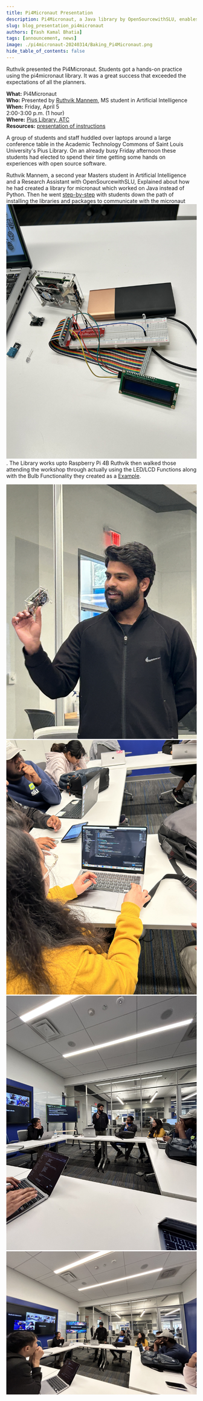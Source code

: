 ```yaml
---
title: Pi4Micronaut Presentation
description: Pi4Micronaut, a Java library by OpenSourcewithSLU, enables development on Raspberry Pi. Version 1.0 was released in the Maven Cental repository on Pi Day.
slug: blog_presentation_pi4micronaut
authors: [Yash Kamal Bhatia]
tags: [announcement, news]
image: ./pi4micronaut-20240314/Baking_Pi4Micronaut.png
hide_table_of_contents: false
---
```


Ruthvik presented the Pi4Micronaut. Students got a hands-on practice using the pi4micronaut library. It was a great success that exceeded the expectations of all the planners. 

<!--truncate-->

**What:** Pi4Micronaut <br/>
**Who:** Presented by [Ruthvik Mannem](https://github.com/ruthvikm), MS student in Artificial Intelligence<br/>
**When:** Friday, April 5<br/>
  2:00-3:00 p.m. (1 hour)<br/>
**Where:** [Pius Library, ATC](https://www.slu.edu/library/services/academic-technology-commons/index.php)<br/>
**Resources:** [presentation of instructions](https://oss-slu.github.io/Pi4Micronaut/)

A group of students and staff huddled over laptops around a large conference table in the Academic Technology Commons of Saint Louis University's Pius Library. On an already busy Friday afternoon these students had elected to spend their time getting some hands on experiences with open source software. 

Ruthvik Mannem, a second year Masters student in Artificial Intelligence and a Research Assistant with OpenSourcewithSLU, Explained about how he had created a library for micronaut which worked on Java instead of Python. Then he went [step-by-step](https://docs.google.com/presentation/d/1etn4jDqLUA8tdQhA8emUGaOXri8pRJKu/edit?usp=sharing&ouid=107304909661279551530&rtpof=true&sd=true) with students down the path of installing the libraries and packages to communicate with the micronaut  ![Raspberry Pi 4](./oss-atc-20240405/20240405_3.jpeg). The Library works upto Raspberry Pi 4B  Ruthvik then walked those attending the workshop through actually using the LED/LCD Functions along with the Bulb Functionality they created as a [Example](./oss-atc-20240405/20240405_4.jpeg). 

![Ruthvik introduces Pi4Micronaut](./oss-atc-20240405/20240405_2.jpeg)
![Students working together](./oss-atc-20240405/20240405_6.jpeg)
![Ruthvik explaining details](./oss-atc-20240405/20240405_5.jpeg)
![Students all around the table](./oss-atc-20240405/20240405_1.jpeg)
